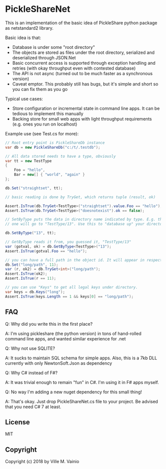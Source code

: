# PickleShareNet

This is an implementation of the basic idea of PickleShare python package as netstandard2 library.

Basic idea is that:

- Database is under some "root directory"
- The objects are stored as files under the root directory, serialized and deserialized through JSON.Net
- Basic concurrent access is supported through exception handling and retries (with okay throughput even
with contested database)
- The API is not async (turned out to be much faster as a synchronous version)
- Caveat emptor. This probably still has bugs, but it's simple and short so you can fix them as you go

Typical use cases:

- Store configuration or incremental state in command line apps. It can be tedious to implement this manually
- Backing store for small web apps with light throughput requirements (e.g. ones you run on localhost)

Example use (see Test.cs for more):

```csharp
// Root entry point is PickleShareDb instance
var db = new PickleShareDb("c:/t/.testdb");

// All data stored needs to have a type, obviously
var tt = new TestType
{
    Foo = "hello",
    Bar = new[] { "world", "again" }
};

db.Set("straightset", tt);

// basic reading is done by TryGet, which returns tuple (result, ok)

Assert.IsTrue(db.TryGet<TestType>("straightset").value.Foo == "hello");
Assert.IsTrue(db.TryGet<TestType>("doesnotexist").ok == false);

// SetByType puts the data in directory name indicated by type. E.g. this
// one will go to "TestType/13". Use this to "database up" your directory layout

db.SetByType("13", tt);

// GetByType reads it from, you guessed it, "TestType/13"
var (gotval, ok) = db.GetByType<TestType>("13");
Assert.IsTrue(gotval.Foo == "hello");

// you can have a full path in the object id. It will appear in respective place under file system
db.Set("long/path", 11);
var (r, ok2) = db.TryGet<int>("long/path");
Assert.IsTrue(ok2);
Assert.IsTrue(r == 11);

// you can use "Keys" to get all legal keys under directory.
var keys = db.Keys("long");
Assert.IsTrue(keys.Length == 1 && keys[0] == "long/path");


```

## FAQ

Q: Why did you write this in the first place?

A: I'm using pickleshare (the python version) in tons of hand-rolled command line apps, and wanted similar experience for .net

Q: Why not use SQLITE?

A: It sucks to maintain SQL schema for simple apps. Also, this is a 7kb DLL currently with only NewtonSoft.Json as dependency

Q: Why C# instead of F#?

A: It was trivial enough to remain "fun" in C#. I'm using it in F# apps myself.

Q: No way I'm adding a new nuget dependency for this small thing!

A: That's okay. Just drop PickleShareNet.cs file to your project. Be advised that you need C# 7 at least.

## License

MIT

## Copyright

Copyright (c) 2018 by Ville M. Vainio
